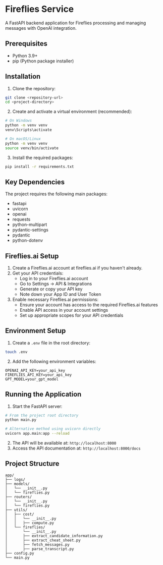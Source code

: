 # Fireflies Service

A FastAPI backend application for Fireflies processing and managing messages with OpenAI integration.

## Prerequisites

- Python 3.9+
- pip (Python package installer)

## Installation

1. Clone the repository:

```bash
git clone <repository-url>
cd <project-directory>
```

2. Create and activate a virtual environment (recommended):

```bash
# On Windows
python -m venv venv
venv\Scripts\activate

# On macOS/Linux
python -m venv venv
source venv/bin/activate
```

3. Install the required packages:

```bash
pip install -r requirements.txt
```

## Key Dependencies

The project requires the following main packages:

- fastapi
- uvicorn
- openai
- requests
- python-multipart
- pydantic-settings
- pydantic
- python-dotenv

## Fireflies.ai Setup

1. Create a Fireflies.ai account at fireflies.ai if you haven't already.
2. Get your API credentials:
   - Log in to your Fireflies.ai account
   - Go to Settings → API & Integrations
   - Generate or copy your API key
   - Note down your App ID and User Token
3. Enable necessary Fireflies.ai permissions:
   - Ensure your account has access to the required Fireflies.ai features
   - Enable API access in your account settings
   - Set up appropriate scopes for your API credentials

## Environment Setup

1. Create a `.env` file in the root directory:

```bash
touch .env
```

2. Add the following environment variables:

```plaintext
OPENAI_API_KEY=your_api_key
FIREFLIES_API_KEY=your_api_key
GPT_MODEL=your_gpt_model
```

## Running the Application

1. Start the FastAPI server:

```bash
# From the project root directory
python main.py

# Alternative method using uvicorn directly
uvicorn app.main:app --reload
```

2. The API will be available at: `http://localhost:8000`
3. Access the API documentation at: `http://localhost:8000/docs`

## Project Structure

```
app/
├── logs/
├── models/
│   └── __init__.py
│   └── fireflies.py
├── routers/
│   └── __init__.py
│   └── fireflies.py
├── utils/
│   ├── cost/
│   │   └── __init__.py
│   │   ├── compute.py
│   └── fireflies/
│       └── __init__.py
│       ├── extract_candidate_information.py
│       ├── extract_cheat_sheet.py
│       ├── fetch_messages.py
│       ├── parse_transcript.py
├── config.py
└── main.py
```
